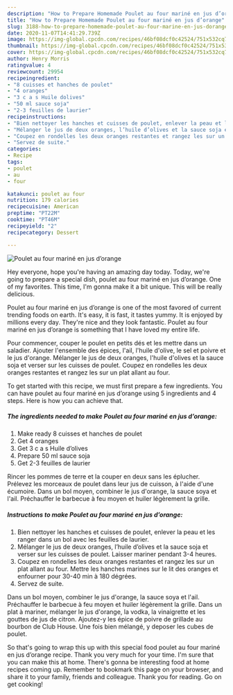 ```yaml
---
description: "How to Prepare Homemade Poulet au four mariné en jus d’orange"
title: "How to Prepare Homemade Poulet au four mariné en jus d’orange"
slug: 3188-how-to-prepare-homemade-poulet-au-four-marine-en-jus-dorange
date: 2020-11-07T14:41:29.739Z
image: https://img-global.cpcdn.com/recipes/46bf08dcf0c42524/751x532cq70/poulet-au-four-marine-en-jus-dorange-photo-principale-de-la-recette.jpg
thumbnail: https://img-global.cpcdn.com/recipes/46bf08dcf0c42524/751x532cq70/poulet-au-four-marine-en-jus-dorange-photo-principale-de-la-recette.jpg
cover: https://img-global.cpcdn.com/recipes/46bf08dcf0c42524/751x532cq70/poulet-au-four-marine-en-jus-dorange-photo-principale-de-la-recette.jpg
author: Henry Morris
ratingvalue: 4
reviewcount: 29954
recipeingredient:
- "8 cuisses et hanches de poulet"
- "4 oranges"
- "3 c a s Huile dolives"
- "50 ml sauce soja"
- "2-3 feuilles de laurier"
recipeinstructions:
- "Bien nettoyer les hanches et cuisses de poulet, enlever la peau et les ranger dans un bol avec les feuilles de laurier."
- "Mélanger le jus de deux oranges, l’huile d’olives et la sauce soja et verser sur les cuisses de poulet. Laisser mariner pendant 3-4 heures."
- "Coupez en rondelles les deux oranges restantes et rangez les sur un plat allant au four. Mettre les hanches marines sur le lit des oranges et enfourner pour 30-40 min à 180 dégrées."
- "Servez de suite."
categories:
- Recipe
tags:
- poulet
- au
- four

katakunci: poulet au four 
nutrition: 179 calories
recipecuisine: American
preptime: "PT22M"
cooktime: "PT46M"
recipeyield: "2"
recipecategory: Dessert

---
```



![Poulet au four mariné en jus d’orange](https://img-global.cpcdn.com/recipes/46bf08dcf0c42524/751x532cq70/poulet-au-four-marine-en-jus-dorange-photo-principale-de-la-recette.jpg)

Hey everyone, hope you're having an amazing day today. Today, we're going to prepare a special dish, poulet au four mariné en jus d’orange. One of my favorites. This time, I'm gonna make it a bit unique. This will be really delicious.

Poulet au four mariné en jus d’orange is one of the most favored of current trending foods on earth. It's easy, it is fast, it tastes yummy. It is enjoyed by millions every day. They're nice and they look fantastic. Poulet au four mariné en jus d’orange is something that I have loved my entire life.

Pour commencer, couper le poulet en petits dés et les mettre dans un saladier. Ajouter l&#39;ensemble des épices, l&#39;ail, l&#39;huile d&#39;olive, le sel et poivre et le jus d&#39;orange. Mélanger le jus de deux oranges, l&#39;huile d&#39;olives et la sauce soja et verser sur les cuisses de poulet. Coupez en rondelles les deux oranges restantes et rangez les sur un plat allant au four.


To get started with this recipe, we must first prepare a few ingredients. You can have poulet au four mariné en jus d’orange using 5 ingredients and 4 steps. Here is how you can achieve that.

<!--inarticleads1-->

##### The ingredients needed to make Poulet au four mariné en jus d’orange:

1. Make ready 8 cuisses et hanches de poulet
1. Get 4 oranges
1. Get 3 c a s Huile d’olives
1. Prepare 50 ml sauce soja
1. Get 2-3 feuilles de laurier


Rincer les pommes de terre et la couper en deux sans les éplucher. Prélevez les morceaux de poulet dans leur jus de cuisson, à l&#39;aide d&#39;une écumoire. Dans un bol moyen, combiner le jus d&#39;orange, la sauce soya et l&#39;ail. Préchauffer le barbecue à feu moyen et huiler légèrement la grille. 

<!--inarticleads2-->

##### Instructions to make Poulet au four mariné en jus d’orange:

1. Bien nettoyer les hanches et cuisses de poulet, enlever la peau et les ranger dans un bol avec les feuilles de laurier.
1. Mélanger le jus de deux oranges, l’huile d’olives et la sauce soja et verser sur les cuisses de poulet. Laisser mariner pendant 3-4 heures.
1. Coupez en rondelles les deux oranges restantes et rangez les sur un plat allant au four. Mettre les hanches marines sur le lit des oranges et enfourner pour 30-40 min à 180 dégrées.
1. Servez de suite.


Dans un bol moyen, combiner le jus d&#39;orange, la sauce soya et l&#39;ail. Préchauffer le barbecue à feu moyen et huiler légèrement la grille. Dans un plat à mariner, mélanger le jus d&#39;orange, la vodka, la vinaigrette et les gouttes de jus de citron. Ajoutez-y les épice de poivre de grillade au bourbon de Club House. Une fois bien mélangé, y deposer les cubes de poulet. 

So that's going to wrap this up with this special food poulet au four mariné en jus d’orange recipe. Thank you very much for your time. I'm sure that you can make this at home. There's gonna be interesting food at home recipes coming up. Remember to bookmark this page on your browser, and share it to your family, friends and colleague. Thank you for reading. Go on get cooking!
